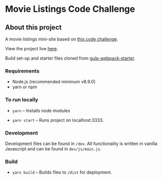# Movie Listings Code Challenge

## About this project

A movie listings mini-site based on [this code challenge](https://github.com/zone/frontend/blob/master/challenges/movie-listings.md).

View the project live [here](https://movie-listings-challenge.netlify.com/).

Build set-up and starter files cloned from [gulp-webpack-starter](https://github.com/wwwebman/gulp-webpack-starter).

### Requirements

- Node.js (recommended minimum v8.9.0)
- yarn or npm

### To run locally

- `yarn` – Installs node modules

- `yarn start` – Runs project on localhost:3333.

### Development

Development files can be found in `/dev`. All functionality is written in vanilla Javascript and can be found in `dev/js/main.js`.

### Build

- `yarn build` – Builds files to `/dist` for deployment.
